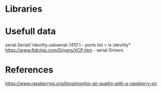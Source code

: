 
# Libraries


# Usefull data
serial.Serial('/dev/tty.usbserial-1410')  - ports list > ls /dev/tty*
https://www.ftdichip.com/Drivers/VCP.htm - serial Drivers

# References
https://www.raspberrypi.org/blog/monitor-air-quality-with-a-raspberry-pi/
